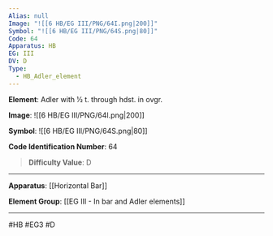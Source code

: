 ```yaml
---
Alias: null
Image: "![[6 HB/EG III/PNG/64I.png|200]]"
Symbol: "![[6 HB/EG III/PNG/64S.png|80]]"
Code: 64
Apparatus: HB
EG: III
DV: D
Type:
  - HB_Adler_element
---
```

**Element**: Adler with 1⁄2 t. through hdst. in ovgr.

**Image**:
![[6 HB/EG III/PNG/64I.png|200]]

**Symbol**:
![[6 HB/EG III/PNG/64S.png|80]]

**Code Identification Number**: 64

>**Difficulty Value**: D

___
**Apparatus**: [[Horizontal Bar]]

**Element Group**: [[EG III - In bar and Adler elements]]
___
#HB #EG3 #D
